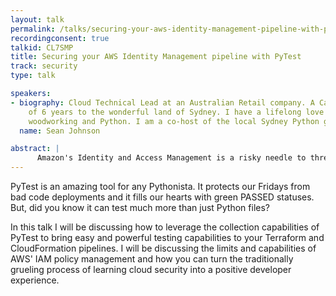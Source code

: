 ```yaml
---
layout: talk
permalink: /talks/securing-your-aws-identity-management-pipeline-with-pytest
recordingconsent: true
talkid: CL7SMP
title: Securing your AWS Identity Management pipeline with PyTest
track: security
type: talk

speakers:
- biography: Cloud Technical Lead at an Australian Retail company. A Canadian transplant
    of 6 years to the wonderful land of Sydney. I have a lifelong love for automation,
    woodworking and Python. I am a co-host of the local Sydney Python group. He/Him/They.
  name: Sean Johnson

abstract: | 
      Amazon's Identity and Access Management is a risky needle to thread when it comes to deploying into the cloud, especially when it comes to empowering your developers to make their own changes. In this talk I will be showing how to leverage PyTest to test your policies before they hit production.
---
```


PyTest is an amazing tool for any Pythonista. It protects our Fridays from bad code deployments and it fills our hearts with green PASSED statuses. But, did you know it can test much more than just Python files? 

In this talk I will be discussing how to leverage the collection capabilities of PyTest to bring easy and powerful testing capabilities to your Terraform and CloudFormation pipelines. I will be discussing the limits and capabilities of AWS' IAM policy management and how you can turn the traditionally grueling process of learning cloud security into a positive developer experience.
